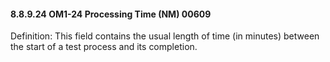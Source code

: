 #### 8.8.9.24 OM1-24 Processing Time (NM) 00609

Definition: This field contains the usual length of time (in minutes) between the start of a test process and its completion.
